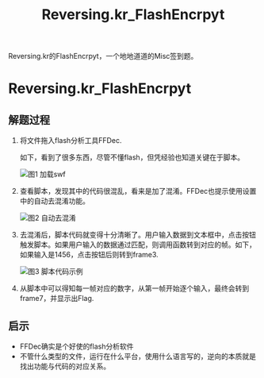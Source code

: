 ﻿---
layout: post
title: "Reversing.kr_FlashEncrpyt"
pubtime: 2019-5-30
updatetime: 2019-5-30
categories: Reverse
tags: WriteUp
---


Reversing.kr的FlashEncrpyt，一个地地道道的Misc签到题。



# Reversing.kr_FlashEncrpyt

## 解题过程

1. 将文件拖入flash分析工具FFDec.

   如下，看到了很多东西，尽管不懂flash，但凭经验也知道关键在于脚本。

   ![图1 加载swf](https://chrishuppor.github.io/image/Snipaste_2019-05-30_16-35-45.PNG)

2. 查看脚本，发现其中的代码很混乱，看来是加了混淆。FFDec也提示使用设置中的自动去混淆功能。

   ![图2 自动去混淆](https://chrishuppor.github.io/image/Snipaste_2019-05-30_16-40-57.PNG)

3. 去混淆后，脚本代码就变得十分清晰了。用户输入数据到文本框中，点击按钮触发脚本。如果用户输入的数据通过匹配，则调用函数转到对应的帧。如下，如果输入是1456，点击按钮后则转到frame3.

   ![图3 脚本代码示例](https://chrishuppor.github.io/image/Snipaste_2019-05-30_16-42-36.PNG)

4. 从脚本中可以得知每一帧对应的数字，从第一帧开始逐个输入，最终会转到frame7，并显示出Flag.

## 启示

* FFDec确实是个好使的flash分析软件
* 不管什么类型的文件，运行在什么平台，使用什么语言写的，逆向的本质就是找出功能与代码的对应关系。